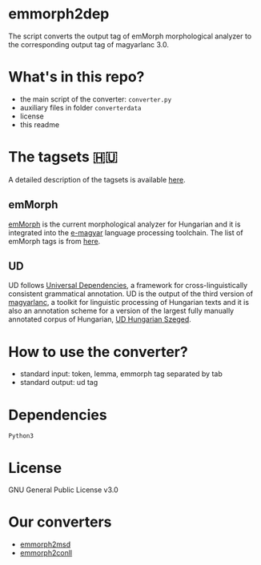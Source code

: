 # emmorph2dep

The script converts the output tag of emMorph morphological analyzer to the corresponding output tag of magyarlanc 3.0.

# What's in this repo?

* the main script of the converter: `converter.py`
* auxiliary files in folder `converterdata`
* license
* this readme

# The tagsets :hungary:

A detailed description of the tagsets is available [here](https://github.com/dlt-rilmta/panmorph).

## emMorph

[emMorph](https://github.com/dlt-rilmta/emMorph) is the current morphological analyzer for Hungarian and it is integrated into the [e-magyar](http://e-magyar.hu/en) language processing toolchain. The list of emMorph tags is from [here](http://e-magyar.hu/en/textmodules/emmorph_codelist).

## UD

UD follows [Universal Dependencies](http://universaldependencies.org/), a framework for cross-linguistically consistent grammatical annotation. UD is the output of the third version of [magyarlanc](http://rgai.inf.u-szeged.hu/index.php?lang=en&page=magyarlanc), a toolkit for linguistic processing of Hungarian texts and it is also an annotation scheme for a version of the largest fully manually annotated corpus of Hungarian, [UD Hungarian Szeged](http://universaldependencies.org/treebanks/hu_szeged/index.html).

# How to use the converter?

* standard input: token, lemma, emmorph tag separated by tab
* standard output: ud tag

# Dependencies

`Python3`

# License

GNU General Public License v3.0

# Our converters

* [emmorph2msd](https://github.com/vadno/emmorph2msd)
* [emmorph2conll](https://github.com/vadno/emmorph2conll)
